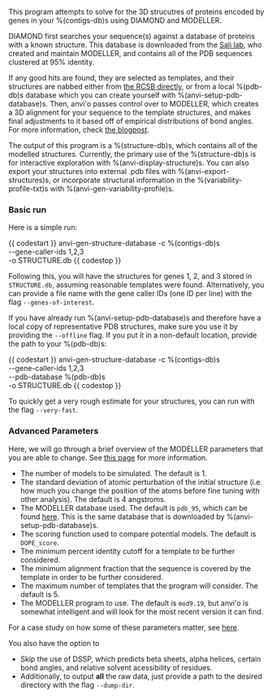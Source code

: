 This program attempts to solve for the 3D strucutres of proteins encoded by genes in your %(contigs-db)s using DIAMOND and MODELLER. 

DIAMOND first searches your sequence(s) against a database of proteins with a known structure.  This
database is downloaded from the [Sali lab](https://salilab.org/modeller/supplemental.html), who
created and maintain MODELLER, and contains all of the PDB sequences clustered at 95% identity.

If any good hits are found, they are selected as templates, and their structures are nabbed either
from [the RCSB directly](https://www.rcsb.org/), or from a local %(pdb-db)s database which you can
create yourself with %(anvi-setup-pdb-database)s. Then, anvi'o passes control over to MODELLER,
which creates a 3D alignment for your sequence to the template structures, and makes final
adjustments to it based off of empirical distributions of bond angles. For more information, check
[the blogpost](http://merenlab.org/2018/09/04/getting-started-with-anvio-structure/#how-modeller-works).

The output of this program is a %(structure-db)s, which contains all of the modelled structures.
Currently, the primary use of the %(structure-db)s is for interactive exploration with
%(anvi-display-structure)s. You can also export your structures into external .pdb files with
%(anvi-export-structures)s, or incorporate structural information in the %(variability-profile-txt)s
with %(anvi-gen-variability-profile)s.

### Basic run 

Here is a simple run:

{{ codestart }}
anvi-gen-structure-database -c %(contigs-db)s \
                            --gene-caller-ids 1,2,3 \
                            -o STRUCTURE.db 
{{ codestop }}

Following this, you will have the structures for genes 1, 2, and 3 stored in `STRUCTURE.db`, assuming reasonable templates were found. Alternatively, you can provide a file name with the gene caller IDs (one ID per line) with the flag `--genes-of-interest`. 

If you have already run %(anvi-setup-pdb-database)s and therefore have a local copy of representative PDB structures, make sure you use it by providing the `--offline` flag. If you put it in a non-default location, provide the path to your %(pdb-db)s:

{{ codestart }}
anvi-gen-structure-database -c %(contigs-db)s \
                            --gene-caller-ids 1,2,3 \
                            --pdb-database %(pdb-db)s \
                            -o STRUCTURE.db 
{{ codestop }}

To quickly get a very rough estimate for your structures, you can run with the flag `--very-fast`. 

### Advanced Parameters

Here, we will go through a brief overview of the MODELLER parameters that you are able to change. See [this page](http://merenlab.org/2018/09/04/getting-started-with-anvio-structure/#description-of-all-modeller-parameters) for more information. 

- The number of models to be simulated. The default is 1. 
- The standard deviation of atomic perturbation of the initial structure (i.e. how much you change the position of the atoms before fine tuning with other analysis). The default is 4 angstroms.
- The MODELLER database used. The default is `pdb_95`, which can be found [here](https://salilab.org/modeller/supplemental.html). This is the same database that is downloaded by %(anvi-setup-pdb-database)s.
- The scoring function used to compare potential models. The default is `DOPE_score`.
- The minimum percent identity cutoff for a template to be further considered.
- The minimum alignment fraction that the sequence is covered by the template in order to be further considered.
- The maximum number of templates that the program will consider. The default is 5. 
- The MODELLER program to use. The default is `mod9.19`, but anvi'o is somewhat intelligent and will
  look for the most recent version it can find.

For a case study on how some of these parameters matter, see [here](http://merenlab.org/2018/09/04/getting-started-with-anvio-structure/#a-quick-case-study-on-the-importance-of-key-parameters). 

You also have the option to

- Skip the use of DSSP, which predicts beta sheets, alpha helices, certain bond angles, and relative
  solvent acessibility of residues.
- Additionally, to output **all** the raw data, just provide a path to the desired directory with the flag `--dump-dir`.

